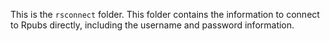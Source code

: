This is the `rsconnect` folder. This folder contains the information to connect to Rpubs directly, including the username and password information.
